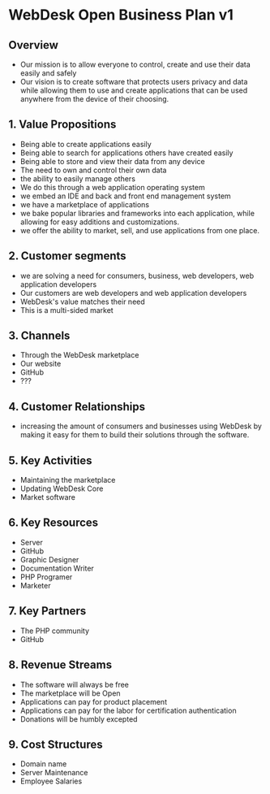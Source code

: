# WebDesk Open Business Plan v1
## Overview 
* Our mission is to allow everyone to control, create and use their data easily and safely
* Our vision is to create software that protects users privacy and data while allowing them to use and create applications that can be used anywhere from the device of their choosing.

## 1. Value Propositions
* Being able to create applications easily
* Being able to search for applications others have created easily
* Being able to store and view their data from any device
* The need to own and control their own data
* the ability to easily manage others
* We do this through a web application operating system
* we embed an IDE and back and front end management system
* we have a marketplace of applications
* we bake popular libraries and frameworks into each application, while allowing for easy additions and customizations.
* we offer the ability to market, sell, and use applications from one place.

## 2. Customer segments
* we are solving a need for consumers, business, web developers, web application developers
* Our customers are web developers and web application developers
* WebDesk's value matches their need
* This is a multi-sided market

## 3. Channels
* Through the WebDesk marketplace
* Our website
* GitHub
* ???

## 4. Customer Relationships
* increasing the amount of consumers and businesses using WebDesk by making it easy for them to build their solutions through the software.

## 5. Key Activities
* Maintaining the marketplace
* Updating WebDesk Core
* Market software

## 6. Key Resources
* Server
* GitHub
* Graphic Designer
* Documentation Writer
* PHP Programer
* Marketer

## 7. Key Partners
* The PHP community
* GitHub

## 8. Revenue Streams
* The software will always be free
* The marketplace will be Open
* Applications can pay for product placement
* Applications can pay for the labor for certification authentication
* Donations will be humbly excepted 

## 9. Cost Structures
* Domain name
* Server Maintenance
* Employee Salaries
